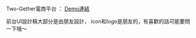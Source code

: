 Two-Gether電商平台 ： [Demo連結](https://caleb-liao.github.io/two-gether_e-commerce_website/dist/) 

前台UI設計稿大部分是由朋友設計，
icon和logo是朋友的，有喜歡的話可能要問一下哦～  